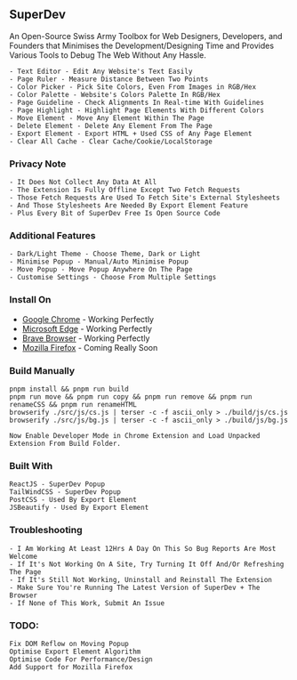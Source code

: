## SuperDev

An Open-Source Swiss Army Toolbox for Web Designers, Developers, and Founders that Minimises the Development/Designing Time and Provides Various Tools to Debug The Web Without Any Hassle.

```
- Text Editor - Edit Any Website's Text Easily   
- Page Ruler - Measure Distance Between Two Points   
- Color Picker - Pick Site Colors, Even From Images in RGB/Hex   
- Color Palette - Website's Colors Palette In RGB/Hex   
- Page Guideline - Check Alignments In Real-time With Guidelines    
- Page Highlight - Highlight Page Elements With Different Colors   
- Move Element - Move Any Element Within The Page   
- Delete Element - Delete Any Element From The Page   
- Export Element - Export HTML + Used CSS of Any Page Element   
- Clear All Cache - Clear Cache/Cookie/LocalStorage   
```

### Privacy Note
```
- It Does Not Collect Any Data At All
- The Extension Is Fully Offline Except Two Fetch Requests
- Those Fetch Requests Are Used To Fetch Site's External Stylesheets
- And Those Stylesheets Are Needed By Export Element Feature
- Plus Every Bit of SuperDev Free Is Open Source Code
```

### Additional Features
```
- Dark/Light Theme - Choose Theme, Dark or Light
- Minimise Popup - Manual/Auto Minimise Popup
- Move Popup - Move Popup Anywhere On The Page
- Customise Settings - Choose From Multiple Settings
```

### Install On

* [Google Chrome](https://chrome.google.com/webstore/detail/superdev/jlkikimlceonbmfjieipbonnglnlchhl) - Working Perfectly
* [Microsoft Edge](https://chrome.google.com/webstore/detail/superdev/jlkikimlceonbmfjieipbonnglnlchhl) - Working Perfectly
* [Brave Browser](https://chrome.google.com/webstore/detail/superdev/jlkikimlceonbmfjieipbonnglnlchhl) - Working Perfectly
* [Mozilla Firefox]() - Coming Really Soon<br>

### Build Manually

```
pnpm install && pnpm run build
pnpm run move && pnpm run copy && pnpm run remove && pnpm run renameCSS && pnpm run renameHTML
browserify ./src/js/cs.js | terser -c -f ascii_only > ./build/js/cs.js
browserify ./src/js/bg.js | terser -c -f ascii_only > ./build/js/bg.js
```

```
Now Enable Developer Mode in Chrome Extension and Load Unpacked Extension From Build Folder.
```

### Built With
```
ReactJS - SuperDev Popup
TailWindCSS - SuperDev Popup
PostCSS - Used By Export Element
JSBeautify - Used By Export Element
```

### Troubleshooting
```
- I Am Working At Least 12Hrs A Day On This So Bug Reports Are Most Welcome
- If It's Not Working On A Site, Try Turning It Off And/Or Refreshing The Page
- If It's Still Not Working, Uninstall and Reinstall The Extension
- Make Sure You're Running The Latest Version of SuperDev + The Browser
- If None of This Work, Submit An Issue
```

### TODO:

```
Fix DOM Reflow on Moving Popup
Optimise Export Element Algorithm
Optimise Code For Performance/Design
Add Support for Mozilla Firefox
```
